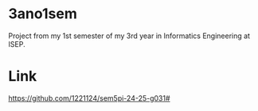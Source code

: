 # 3ano1sem
Project from my 1st semester of my 3rd year in Informatics Engineering at ISEP.

# Link
https://github.com/1221124/sem5pi-24-25-g031#
